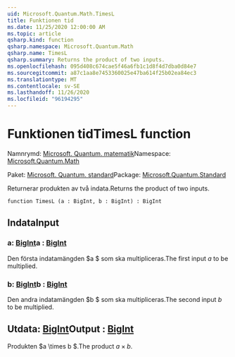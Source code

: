 ```yaml
---
uid: Microsoft.Quantum.Math.TimesL
title: Funktionen tid
ms.date: 11/25/2020 12:00:00 AM
ms.topic: article
qsharp.kind: function
qsharp.namespace: Microsoft.Quantum.Math
qsharp.name: TimesL
qsharp.summary: Returns the product of two inputs.
ms.openlocfilehash: 095d408c674cae5f46a6fb1c1d8f4d7dba0d84e7
ms.sourcegitcommit: a87c1aa8e7453360025e47ba614f25b02ea84ec3
ms.translationtype: MT
ms.contentlocale: sv-SE
ms.lasthandoff: 11/26/2020
ms.locfileid: "96194295"
---
```

# <a name="timesl-function"></a><span data-ttu-id="76797-102">Funktionen tid</span><span class="sxs-lookup"><span data-stu-id="76797-102">TimesL function</span></span>

<span data-ttu-id="76797-103">Namnrymd: [Microsoft. Quantum. matematik](xref:Microsoft.Quantum.Math)</span><span class="sxs-lookup"><span data-stu-id="76797-103">Namespace: [Microsoft.Quantum.Math](xref:Microsoft.Quantum.Math)</span></span>

<span data-ttu-id="76797-104">Paket: [Microsoft. Quantum. standard](https://nuget.org/packages/Microsoft.Quantum.Standard)</span><span class="sxs-lookup"><span data-stu-id="76797-104">Package: [Microsoft.Quantum.Standard](https://nuget.org/packages/Microsoft.Quantum.Standard)</span></span>


<span data-ttu-id="76797-105">Returnerar produkten av två indata.</span><span class="sxs-lookup"><span data-stu-id="76797-105">Returns the product of two inputs.</span></span>

```qsharp
function TimesL (a : BigInt, b : BigInt) : BigInt
```


## <a name="input"></a><span data-ttu-id="76797-106">Indata</span><span class="sxs-lookup"><span data-stu-id="76797-106">Input</span></span>

### <a name="a--bigint"></a><span data-ttu-id="76797-107">a: [BigInt](xref:microsoft.quantum.lang-ref.bigint)</span><span class="sxs-lookup"><span data-stu-id="76797-107">a : [BigInt](xref:microsoft.quantum.lang-ref.bigint)</span></span>

<span data-ttu-id="76797-108">Den första indatamängden $a $ som ska multipliceras.</span><span class="sxs-lookup"><span data-stu-id="76797-108">The first input $a$ to be multiplied.</span></span>


### <a name="b--bigint"></a><span data-ttu-id="76797-109">b: [BigInt](xref:microsoft.quantum.lang-ref.bigint)</span><span class="sxs-lookup"><span data-stu-id="76797-109">b : [BigInt](xref:microsoft.quantum.lang-ref.bigint)</span></span>

<span data-ttu-id="76797-110">Den andra indatamängden $b $ som ska multipliceras.</span><span class="sxs-lookup"><span data-stu-id="76797-110">The second input $b$ to be multiplied.</span></span>



## <a name="output--bigint"></a><span data-ttu-id="76797-111">Utdata: [BigInt](xref:microsoft.quantum.lang-ref.bigint)</span><span class="sxs-lookup"><span data-stu-id="76797-111">Output : [BigInt](xref:microsoft.quantum.lang-ref.bigint)</span></span>

<span data-ttu-id="76797-112">Produkten $a \times b $.</span><span class="sxs-lookup"><span data-stu-id="76797-112">The product $a \times b$.</span></span>